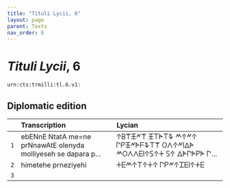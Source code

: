 ```yaml
---
title: "Tituli Lycii, 6"
layout: page
parent: Texts
nav_order: 6
---
```




# *Tituli Lycii*, 6




`urn:cts:trmilli:tl.6.v1:`

## Diplomatic edition

|  | Transcription | Lycian |
| :---: | :------ | :------ |
| `1` | ebENnE NtatA me=ne prNnawAtE olenyda molliyeseh se dapara p... | 𐊁𐊂𐊚𐊑𐊏𐊚 𐊑𐊗𐊀𐊗𐊙 𐊎𐊁𐊏𐊁 𐊓𐊕𐊑𐊏𐊀𐊇𐊙𐊗𐊚 𐊒𐊍𐊁𐊏𐊊𐊅𐊀 𐊎𐊒𐊍𐊍𐊆𐊊𐊁𐊖𐊁𐊛 𐊖𐊁 𐊅𐊀𐊓𐊀𐊕𐊀 𐊓... |
| `2` | himetehe prneziyehi | 𐊛𐊆𐊎𐊁𐊗𐊁𐊛𐊁 𐊓𐊕𐊏𐊁𐊈𐊆𐊊𐊁𐊛𐊆 |
| `3` |  |  |
